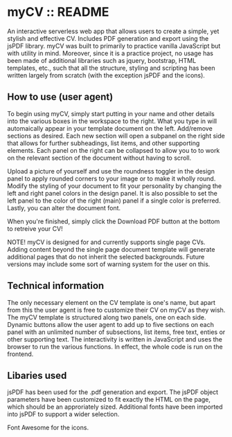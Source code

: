 # myCV :: README

An interactive serverless web app that allows users to create a simple, yet stylish and effective CV. Includes PDF generation and export using the jsPDF library. myCV was built to primarily to practice vanilla JavaScript but with utility in mind. Moreover, since it is a practice project, no usage has been made of additional libraries such as jquery, bootstrap, HTML templates, etc., such that all the structure, styling and scripting has been written largely from scratch (with the exception jsPDF and the icons). 

## How to use (user agent)

To begin using myCV, simply start putting in your name and other details into the various boxes in the workspace to the right. What you type in will automaically appear in your template document on the left. Add/remove sections as desired. Each new section will open a subpanel on the right side that allows for further subheadings, list items, and other supporting elements. Each panel on the right can be collapsed to allow you to to work on the relevant section of the document without having to scroll. 

Upload a picture of yourself and use the roundness toggler in the design panel to apply rounded corners to your image or to make it wholly round. Modify the styling of your document to fit your personality by changing the left and right panel colors in the design panel. It is also possible to set the left panel to the color of the right (main) panel if a single color is preferred. Lastly, you can alter the document font.

When you're finished, simply click the Download PDF button at the bottom to retreive your CV!

NOTE! myCV is designed for and currently supports single page CVs. Adding content beyond the single page document template will generate additional pages that do not inherit the selected backgrounds. Future versions may include some sort of warning system for the user on this. 

## Technical information

The only necessary element on the CV template is one's name, but apart from this the user agent is free to customize their CV on myCV as they wish. The myCV template is structured along two panels, one on each side. Dynamic buttons allow the user agent to add up to five sections on each panel with an unlimited number of subsections, list items, free text, enties or other supporting text. The interactivity is written in JavaScript and uses the browser to run the various functions. In effect, the whole code is run on the frontend. 

## Libaries used

jsPDF has been used for the .pdf generation and export. The jsPDF object parameters have been customized to fit exactly the HTML on the page, which should be an approriately sized. Additional fonts have been imported into jsPDF to support a wider selection. 

Font Awesome for the icons.
